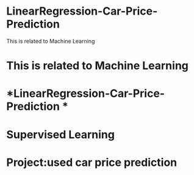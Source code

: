 # LinearRegression-Car-Price-Prediction
This is related to Machine Learning
# This is related to Machine Learning
# *LinearRegression-Car-Price-Prediction *
# Supervised Learning
# Project:used car price prediction
